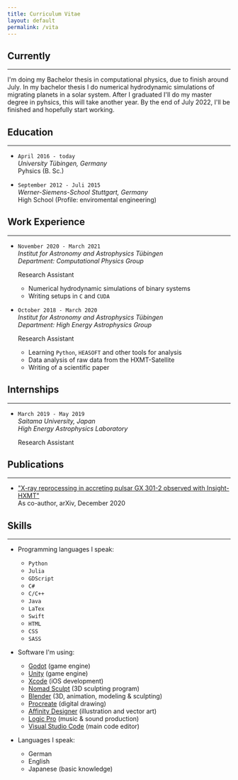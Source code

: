 ```yaml
---
title: Curriculum Vitae
layout: default
permalink: /vita
---
```


## Currently
---

I'm doing my Bachelor thesis in computational physics, due to finish around July. In my bachelor thesis I do numerical hydrodynamic simulations of migrating planets in a solar system. After I graduated I'll do my master degree in pyhsics, this will take another year. By the end of July 2022, I'll be finished and hopefully start working.

## Education
---

* `April 2016 - today`   
   _University Tübingen, Germany_  
   Pyhsics (B. Sc.)  

*  `September 2012 - Juli 2015`  
   _Werner-Siemens-School Stuttgart, Germany_  
   High School (Profile: enviromental engineering)

## Work Experience
---

* `November 2020 - March 2021`  
   _Institut for Astronomy and Astrophysics Tübingen_  
   _Department: Computational Physics Group_  

   Research Assistant
   - Numerical hydrodynamic simulations of binary systems
   - Writing setups in `C` and `CUDA`

* `October 2018 - March 2020`  
   _Institut for Astronomy and Astrophysics Tübingen_  
   _Department: High Energy Astrophysics Group_  

   Research Assistant
   - Learning `Python`, `HEASOFT` and other tools for analysis
   - Data analysis of raw data from the HXMT-Satellite
   - Writing of a scientific paper

## Internships
---

* `March 2019 - May 2019`  
   _Saitama University, Japan_  
   _High Energy Astrophysics Laboratory_

   Research Assistant

## Publications
---

* ["X-ray reprocessing in accreting pulsar GX 301-2 observed with Insight-HXMT"](https://arxiv.org/abs/2012.02556)  
   As co-author, arXiv, December 2020

## Skills
---

* Programming languages I speak: 
    * `Python`
    * `Julia`
    * `GDScript`
    * `C#`
    * `C/C++`
    * `Java`
    * `LaTex`
    * `Swift`
    * `HTML`
    * `CSS`
    * `SASS`

* Software I'm using:
    * [Godot](https://godotengine.org) (game engine)
    * [Unity](https://unity.com/) (game engine)
    * [Xcode](https://developer.apple.com/xcode/) (iOS development)
    * [Nomad Sculpt](https://nomadsculpt.com) (3D sculpting program)
    * [Blender](https://www.blender.org) (3D, animation, modeling & sculpting)
    * [Procreate](https://procreate.art) (digital drawing)
    * [Affinity Designer](https://affinity.serif.com/en/designer/) (illustration and vector art)
    * [Logic Pro](https://www.apple.com/en/logic-pro/) (music & sound production)
    * [Visual Studio Code](https://code.visualstudio.com) (main code editor)

* Languages I speak: 
    * German
    * English
    * Japanese (basic knowledge)